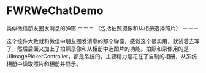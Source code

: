 # FWRWeChatDemo 

类似微信朋友圈发消息的弹窗 
＝＝＝
（包括拍照摄像和从相册选择照片）
－－－

这个控件大致就和微信中朋友圈发消息的那个弹窗，感觉这个很实用，就试着去写了，然后后面又加上了拍照录像和从相册中选图片的功能。拍照和录像用的是UIImagePickerController，都是系统的，主要精力是花在了自制的相册，从系统相册中读取照片和相册并显示。 

